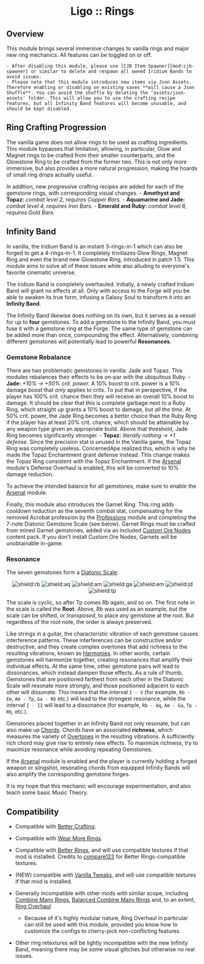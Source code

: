 <div align="center">

# Ligo :: Rings

</div>

## Overview

This module brings several immersive changes to vanilla rings and major new ring mechanics.
All features can be toggled on or off.

    - After disabling this module, please use [CJB Item Spawner][mod:cjb-spawner] or similar to delete and respawn all owned Iridium Bands to avoid issues.
    - Please note that this module introduces new items via Json Assets. Therefore enabling or disabling on existing saves **will cause a Json Shuffle**. You can avoid the shuffle by deleting the 'assets/json-assets' folder. This will allow you to use the crafting recipe features, but all Infinity Band features will become unusable, and should be kept disabled.

## Ring Crafting Progression

The vanilla game does not allow rings to be used as crafting ingredients. This module bypasses that limitation, allowing, in particular, Glow and Magnet rings to be crafted from their smaller counterparts, and the Glowstone Ring to be crafted from the former two. This is not only more immersive, but also provides a more natural progression, making the hoards of small ring drops actually useful.

In addition, new progressive crafting recipes are added for each of the gemstone rings, with corresponding visual changes.
    - **Amethyst and Topaz:** *combat level 2, requires Copper Bars.*
    - **Aquamarine and Jade:** *combat level 4, requires Iron Bars.*
    - **Emerald and Ruby:** *combat level 6, requires Gold Bars.*

## Infinity Band

In vanilla, the Iridium Band is an instant 3-rings-in-1 which can also be forged to get a 4-rings-in-1. It completely triviliazes Glow Rings, Magnet Ring and even the brand new Glowstone Ring, introduced in patch 1.5. This module aims to solve all of these issues while also alluding to everyone's favorite cinematic universe.

The iridium Band is completely overhauled. Initially, a newly crafted Iridium Band will grant no effects at all. Only with access to the Forge will you be able to awaken its true form, infusing a Galaxy Soul to transform it into an **Infinity Band**.

The Infinity Band likewise does nothing on its own, but it serves as a vessel for up to **four** gemstones. To add a gemstone to the Infinity Band, you must fuse it with a gemstone ring at the Forge. The same type of gemstone can be added more than once, compounding the effect. Alternatively, combining different gemstones will potentially lead to powerful **Resonances**.

### Gemstone Rebalance

There are two problematic gemstones in vanilla: Jade and Topaz. This modules rebalances their effects to be on-par with the ubiquitous Ruby.
    - **Jade:** *+10% -> +50% crit. power.* A 10% boost to crit. power is a 10% damage boost that *only* applies to crits. To put that in perspective, if the player has 100% crit. chance then they will receive an overall 10% boost to damage. It should be clear that this is complete garbage next to a Ruby Ring, which straight up grants a 10% boost to damage, but *all the time*. At 50% crit. power, the Jade Ring becomes a better choice than the Ruby Ring if the player has at least 20% crit. chance, which should be attainable by any weapon type given an appropriate build. Above that threshold, Jade Ring becomes significantly stronger.
    - **Topaz:** *literally nothing -> +1 defense.* Since the precision stat is unused in the Vanilla game, the Topaz Ring was completely useless. ConcernedApe realized this, which is why he made the Topaz Enchantment grant defense instead. This change makes the Topaz Ring consistent with the Topaz Enchantment. If the [Arsenal](../Arsenal) module's Defense Overhaul is enabled, this will be converted to 10% damage reduction.

To achieve the intended balance for all gemstones, make sure to enable the [Arsenal](../Arsenal) module.

Finally, this module also introduces the Garnet Ring. This ring adds cooldown reduction as the seventh combat stat, compensating for the removed Acrobat profession by the [Professions](../Professions) module and completing the 7-note Diatonic Gemstone Scale (see below). Garnet Rings must be crafted from mined Garnet gemstones, added via an included [Custom Ore Nodes](https://www.nexusmods.com/stardewvalley/mods/5966) content pack. If you don't install Custom Ore Nodes, Garnets will be unobtainable in-game.

### Resonance

The seven gemstones form a [Diatonic Scale](https://en.wikipedia.org/wiki/Diatonic_scale):

<div align="center">

![shield:rb]  ![shield:aq]  ![shield:am]  ![shield:ga]  ![shield:em]  ![shield:jd]  ![shield:tp]

</div>

The scale is cyclic, so after Tp comes Rb again, and so on. The first note in the scale is called the **Root**. Above, Rb was used as an example, but the scale can be shifted, or *transposed*, to place any gemstone at the root. But regardless of the root note, the order is always preserved.

Like strings in a guitar, the characteristic vibration of each gemstone causes interference patterns. These interferences can be constructive and/or destructive, and they create complex overtones that add richness to the resulting vibrations, known as [Harmonies](https://en.wikipedia.org/wiki/Harmony). In other words, certain gemstones will harmonize together, creating resonances that amplify their individual effects. At the same time, other gemstone pairs will lead to dissonances, which instead dampen those effects. As a rule of thumb, Gemstones that are positioned farthest from each other in the Diatonic Scale will resonate more strongly, and those positioned adjacent to each other will dissonate. This means that the interval `I - V` (for example, `Rb - Em`, `Am - Tp`, `Ga - Rb` etc.) will lead to the strongest resonance, while the interval `I - II` will lead to a dissonance (for example, `Rb - Aq`, `Am - Ga`, `Tp - Rb`, etc.).

Gemstones placed together in an Infinity Band not only resonate, but can also make up [Chords](https://en.wikipedia.org/wiki/Chord_(music)). Chords have an associated **richness**, which measures the variety of [Overtones](https://en.wikipedia.org/wiki/Overtone) in the resulting vibrations. A sufficiently rich chord may give rise to entirely new effects. To maximize richness, try to maximize resonance while avoiding repeating Gemstones. 

If the [Arsenal](../Arsenal) module is enabled and the player is currently holding a forged weapon or slingshot, resonating chords from equipped Infinity Bands will also amplify the corresponding gemstone forges.

It is my hope that this mechanic will encourage experimentation, and also teach some basic Music Theory.

## Compatibility

- Compatible with [Better Crafting](https://www.nexusmods.com/stardewvalley/mods/11115).
- Compatible with [Wear More Rings](https://www.nexusmods.com/stardewvalley/mods/3214).
- Compatible with [Better Rings](https://www.nexusmods.com/stardewvalley/mods/8642), and will use compatible textures if that mod is installed. Credits to [compare123](https://www.nexusmods.com/stardewvalley/users/13917800) for Better Rings-compatible textures.
- (NEW) compatible with [Vanilla Tweaks](https://www.nexusmods.com/stardewvalley/mods/10852), and will use compatible textures if that mod is installed.

- Generally incompatible with other mods with similar scope, including [Combine Many Rings](https://www.nexusmods.com/stardewvalley/mods/8801), [Balanced Combine Many Rings](https://www.nexusmods.com/stardewvalley/mods/8981) and, to an extent, [Ring Overhaul](https://www.nexusmods.com/stardewvalley/mods/10669)
    - Because of it's highly modular nature, Ring Overhaul in particular can still be used with this module, provided you know how to customize the configs to cherry-pick non-conflicting features.
- Other ring retextures will be lightly incompatible with the new Infinity Band, meaning there may be some visual glitches but otherwise no real issues.


[shield:rb]: https://img.shields.io/badge/Ruby%20(Rb)-e13939?style=flat
[shield:aq]: https://img.shields.io/badge/Aquamarine%20(Aq)-2390aa?style=flat
[shield:am]: https://img.shields.io/badge/Amethyst%20(Am)-6f3cc4?style=flat
[shield:ga]: https://img.shields.io/badge/Garnet%20(Ga)-981d2d?style=flat
[shield:em]: https://img.shields.io/badge/Emerald%20(Em)-048036?style=flat
[shield:jd]: https://img.shields.io/badge/Jade%20(Jd)-759663?style=flat
[shield:tp]: https://img.shields.io/badge/Topaz%20(Tp)-dc8f08?style=flat
